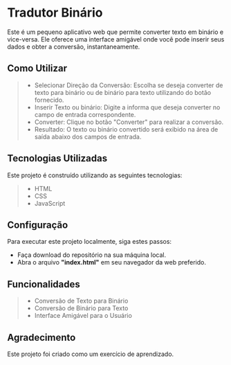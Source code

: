 # Tradutor Binário
Este é um pequeno aplicativo web que permite converter texto em binário e vice-versa. Ele oferece uma interface amigável onde você pode inserir seus dados e obter a conversão, instantaneamente.

## Como Utilizar
> - Selecionar Direção da Conversão: Escolha se deseja converter de texto para binário ou de binário para texto utilizando do botão fornecido.
> - Inserir Texto ou binário: Digite a informa que deseja converter no campo de entrada correspondente.
> - Converter: Clique no botão "Converter" para realizar a conversão.
> - Resultado: O texto ou binário convertido será exibido na área de saída abaixo dos campos de entrada.

## Tecnologias Utilizadas
Este projeto é construído utilizando as seguintes tecnologias:

> - HTML
> - CSS
> - JavaScript

## Configuração
Para executar este projeto localmente, siga estes passos:

- Faça download do repositório na sua máquina local.
- Abra o arquivo **"index.html"** em seu navegador da web preferido.

## Funcionalidades
> - Conversão de Texto para Binário
> - Conversão de Binário para Texto
> - Interface Amigável para o Usuário

## Agradecimento
Este projeto foi criado como um exercício de aprendizado.
